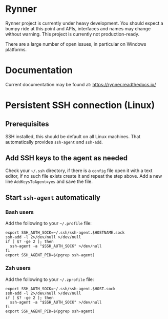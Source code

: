 # Rynner

Rynner project is currently under heavy development. 
You should expect a bumpy ride at this point and APIs, 
interfaces and names may change without warning. 
This project is currently not production-ready.

There are a large number of open issues, in particular on Windows platforms.

# Documentation

Current documentation may be found at:
https://rynner.readthedocs.io/

# Persistent SSH connection (Linux)

## Prerequisites

SSH installed, this should be default on all Linux machines. 
That automatically provides `ssh-agent` and `ssh-add`.

## Add SSH keys to the agent as needed

Check your `~/.ssh` directory, if there is a `config` file open it with a text editor,
if no such file exists create it and repeat the step above.
Add a new line `AddKeysToAgent=yes` and save the file.

## Start `ssh-agent` automatically

### Bash users

Add the following to your `~/.profile` file:

```shell
export SSH_AUTH_SOCK=~/.ssh/ssh-agent.$HOSTNAME.sock
ssh-add -l 2>/dev/null >/dev/null
if [ $? -ge 2 ]; then
  ssh-agent -a "$SSH_AUTH_SOCK" >/dev/null
fi
export SSH_AGENT_PID=$(pgrep ssh-agent)
```

### Zsh users

Add the following to your `~/.zprofile` file:

```shell
export SSH_AUTH_SOCK=~/.ssh/ssh-agent.$HOST.sock
ssh-add -l 2>/dev/null >/dev/null
if [ $? -ge 2 ]; then
  ssh-agent -a "$SSH_AUTH_SOCK" >/dev/null
fi
export SSH_AGENT_PID=$(pgrep ssh-agent)
```